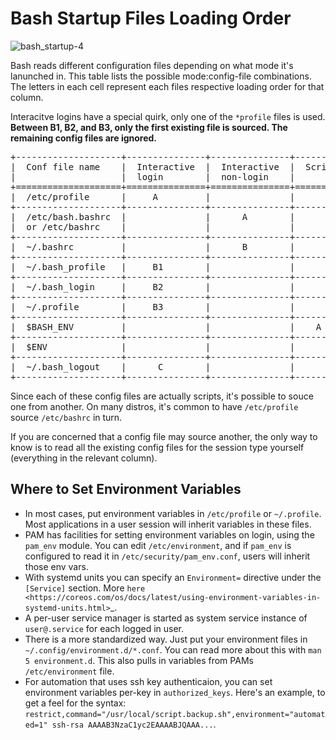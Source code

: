 # Bash Startup Files Loading Order

![bash_startup-4](https://user-images.githubusercontent.com/22853419/153561337-dba7aa07-916d-408f-9ab6-5b45f2fed487.png)

Bash reads different configuration files depending on what mode it's lanunched
in. This table lists the possible mode:config-file combinations. The letters in
each cell represent each files respective loading order for that column.

Interacitve logins have a special quirk, only one of the ``*profile`` files is used.
**Between B1, B2, and B3, only the first existing file is sourced. The remaining
config files are ignored.**
<pre>
+--------------------+---------------+---------------+----------+----------+
|  Conf file name    |  Interactive  |  Interactive  |  Script  |  POSIX   |
|                    |  login        |  non-login    |          |  script  |
+====================+===============+===============+==========+==========+
|  /etc/profile      |     A         |               |          |          |
+--------------------+---------------+---------------+----------+----------+
|  /etc/bash.bashrc  |               |      A        |          |          |
|  or /etc/bashrc    |               |               |          |          |
+--------------------+---------------+---------------+----------+----------+
|  ~/.bashrc         |               |      B        |          |          |
+--------------------+---------------+---------------+----------+----------+
|  ~/.bash_profile   |     B1        |               |          |          |
+--------------------+---------------+---------------+----------+----------+
|  ~/.bash_login     |     B2        |               |          |          |
+--------------------+---------------+---------------+----------+----------+
|  ~/.profile        |     B3        |               |          |          |
+--------------------+---------------+---------------+----------+----------+
|  $BASH_ENV         |               |               |    A     |          |
+--------------------+---------------+---------------+----------+----------+
|  $ENV              |               |               |          |    A     |
+--------------------+---------------+---------------+----------+----------+
|  ~/.bash_logout    |      C        |               |          |          |
+--------------------+---------------+---------------+----------+----------+
</pre>

Since each of these config files are actually scripts, it's possible to souce 
one from another. On many distros, it's common to have ``/etc/profile`` source
``/etc/bashrc`` in turn.

If you are concerned that a config file may source another, the only way to know
is to read all the existing config files for the session type yourself (everything
in the relevant column).



Where to Set Environment Variables
----------------------------------
* In most cases, put environment variables in ``/etc/profile`` or ``~/.profile``. Most
  applications in a user session will inherit variables in these files.
* PAM  has facilities for setting environment variables on login, using the
  ``pam_env`` module. You can edit ``/etc/environment``, and if ``pam_env`` is configured
  to read it in ``/etc/security/pam_env.conf``, users will inherit those env vars.
* With systemd units you can specify an ``Environment=`` directive under the ``[Service]`` section.
  More `here <https://coreos.com/os/docs/latest/using-environment-variables-in-systemd-units.html>`_.
* A per-user service manager is started as system service instance of ``user@.service`` for each logged in user.
* There is a more standardized way. Just put your environment files in ``~/.config/environment.d/*.conf``.
  You can read more about this with ``man 5 environment.d``. This also pulls in variables from PAMs
  ``/etc/environment`` file.
* For automation that uses ssh key authenticaion, you can set environment variables
  per-key in ``authorized_keys``. Here's an example, to get a feel for the syntax:
  ``restrict,command="/usr/local/script.backup.sh",environment="automated=1" ssh-rsa AAAAB3NzaC1yc2EAAAABJQAAA...``.
